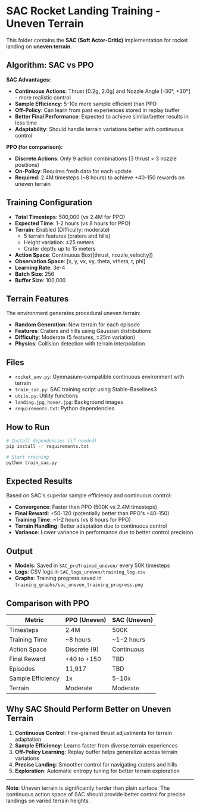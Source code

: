 # SAC Rocket Landing Training - Uneven Terrain

This folder contains the **SAC (Soft Actor-Critic)** implementation for rocket landing on **uneven terrain**.

## Algorithm: SAC vs PPO

**SAC Advantages:**
- **Continuous Actions**: Thrust [0.2g, 2.0g] and Nozzle Angle [-30°, +30°] - more realistic control
- **Sample Efficiency**: 5-10x more sample efficient than PPO
- **Off-Policy**: Can learn from past experiences stored in replay buffer
- **Better Final Performance**: Expected to achieve similar/better results in less time
- **Adaptability**: Should handle terrain variations better with continuous control

**PPO (for comparison):**
- **Discrete Actions**: Only 9 action combinations (3 thrust × 3 nozzle positions)
- **On-Policy**: Requires fresh data for each update
- **Required**: 2.4M timesteps (~8 hours) to achieve +40-150 rewards on uneven terrain

## Training Configuration

- **Total Timesteps**: 500,000 (vs 2.4M for PPO)
- **Expected Time**: 1-2 hours (vs 8 hours for PPO)
- **Terrain**: Enabled (Difficulty: moderate)
  - 5 terrain features (craters and hills)
  - Height variation: ±25 meters
  - Crater depth: up to 15 meters
- **Action Space**: Continuous Box([thrust, nozzle_velocity])
- **Observation Space**: [x, y, vx, vy, theta, vtheta, t, phi]
- **Learning Rate**: 3e-4
- **Batch Size**: 256
- **Buffer Size**: 100,000

## Terrain Features

The environment generates procedural uneven terrain:
- **Random Generation**: New terrain for each episode
- **Features**: Craters and hills using Gaussian distributions
- **Difficulty**: Moderate (5 features, ±25m variation)
- **Physics**: Collision detection with terrain interpolation

## Files

- `rocket_env.py`: Gymnasium-compatible continuous environment with terrain
- `train_sac.py`: SAC training script using Stable-Baselines3
- `utils.py`: Utility functions
- `landing.jpg`, `hover.jpg`: Background images
- `requirements.txt`: Python dependencies

## How to Run

```bash
# Install dependencies (if needed)
pip install -r requirements.txt

# Start training
python train_sac.py
```

## Expected Results

Based on SAC's superior sample efficiency and continuous control:
- **Convergence**: Faster than PPO (500K vs 2.4M timesteps)
- **Final Reward**: +50-120 (potentially better than PPO's +40-150)
- **Training Time**: ~1-2 hours (vs 8 hours for PPO)
- **Terrain Handling**: Better adaptation due to continuous control
- **Variance**: Lower variance in performance due to better control precision

## Output

- **Models**: Saved in `SAC_preTrained_uneven/` every 50K timesteps
- **Logs**: CSV logs in `SAC_logs_uneven/training_log.csv`
- **Graphs**: Training progress saved in `training_graphs/sac_uneven_training_progress.png`

## Comparison with PPO

| Metric | PPO (Uneven) | SAC (Uneven) |
|--------|--------------|--------------|
| Timesteps | 2.4M | 500K |
| Training Time | ~8 hours | ~1-2 hours |
| Action Space | Discrete (9) | Continuous |
| Final Reward | +40 to +150 | TBD |
| Episodes | 11,917 | TBD |
| Sample Efficiency | 1x | 5-10x |
| Terrain | Moderate | Moderate |

## Why SAC Should Perform Better on Uneven Terrain

1. **Continuous Control**: Fine-grained thrust adjustments for terrain adaptation
2. **Sample Efficiency**: Learns faster from diverse terrain experiences
3. **Off-Policy Learning**: Replay buffer helps generalize across terrain variations
4. **Precise Landing**: Smoother control for navigating craters and hills
5. **Exploration**: Automatic entropy tuning for better terrain exploration

---

**Note**: Uneven terrain is significantly harder than plain surface. The continuous action space of SAC should provide better control for precise landings on varied terrain heights.
